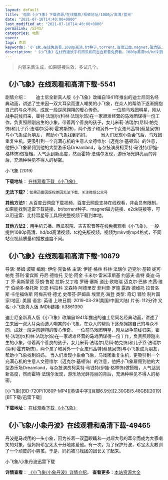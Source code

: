 ```yaml
---
layout: default
title: '电影《小飞象》下载资源/在线播放/视频地址/1080p/高清/蓝光'
date: "2021-07-10T14:40:00+0800"
last_modified_at: "2021-07-10T14:40:00+0800"
permalink: /5541/
categories: 电影
cover:
tags: 电影
keywords: '小飞象,在线免费看,1080p高清,bt种子,torrent,百度云盘,magnet,磁力链,迅雷下载资源'
description: '《小飞象》在线云播放手机西瓜影院吉吉影音免费看，1080p高清bd/hd未删减完整版和tc抢先枪版，mkv/mp4格式，附带bt/torrent种子、magnet/磁力链、百度云盘、网盘资源迅雷下载链接'
---
```


>内容采集生成，如果链接失效，多试几个。


## 《小飞象》在线观看和高清下载-5541

剧情介绍：　　迪士尼全新真人版《小飞象》改编自1941年推出的迪士尼同名经典动画，讲述了生来因一双大耳朵而遭人嘲笑的小飞象，在众人的帮助下逐渐拥抱自己的与众不同，成就一段逆风翱翔的暖心传奇。  　　一位前马戏团明星，刚从战争前线归来，霍特·法瑞尔(科林·法瑞尔饰)在一家艰难经营的马戏团谋得一份工作，负责照顾刚出生的小象，带着两个善良的孩子，女儿米莉·法瑞尔(尼科·帕克饰)和儿子乔·法瑞尔(芬利·霍宾斯饰)，两个孩子和另外一个女孩玛茜特(蔡慧泉饰)与小飞象成为朋友， 帮助小飞象找到妈妈。  　　当人们发现小象会飞后，马戏团重复生机，更吸引到一个充满心机的生意人文德维尔（迈克尔·基顿饰）的注意，他把小飞象雇佣到他的大型游乐场Dreamland，与杂技演员柯莱特·马钱特(伊娃·格林饰)做搭档，人气达到新高度，然而霍特·法瑞尔发现，游乐场光鲜亮丽的背后，充满种种见不得人的秘密。


小飞象 (2019)

**下载地址**： [在线观看下载 《小飞象》](https://www.btbtdy.me/btdy/dy16092.html) 


**无法下载?**：`如果迅雷因版权原因无法下载，关注微信公众号 `

**其他方法1**：从百度云网盘下载视频，百度云网盘支持在线观看，非会员有限制，如果能找到迅雷下载链接、bt/torrent种子、magnet磁力链接、e2dk链接等，可以用迅雷、比特彗星等工具将完整视频下载到本地。

**其他方法2**：用手机云播、西瓜影院、吉吉影音等在线免费观看《小飞象》，一般提供1080p高清、hd/bd高清视频、tc抢先版视频，视频为mkv或mp4格式，不同站点视频质量和播放速度不同。


## 《小飞象》在线观看和高清下载-10879

导演: 蒂姆·波顿 编剧: 伊伦·克鲁格 主演: 伊娃·格林 科林·法瑞尔 迈克尔·基顿 妮可·帕克 芬利·霍宾斯 丹尼·德维托 艾伦·阿金 卡米尔·雷米泽斯基 约瑟夫·盖特 桑迪·马丁 乔·奥斯蒙德 莎朗·鲁妮 拉斯·艾丁格 罗珊·塞斯 道比·欧帕瑞 迈克尔·巴佛 杰茜·维宁 伯纳多·桑托斯 贝恩·科拉科 文森特·阿德里安 菲利普·罗施 露西·德维托 拉普洛斯·卡伦福佐斯 阿梅吉特·德尤 史蒂芬·萨姆森 埃里克·海登 类型: 奇幻 冒险 制片国家/地区: 美国 语言: 英语 上映日期: 2019-03-29(美国/中国大陆) 片长: 112分钟 又名: 小飞象真人版 IMDb链接: tt3861390

迪士尼全新真人版《小飞象》改编自1941年推出的迪士尼同名经典动画，讲述了生来因一双大耳朵而遭人嘲笑的小飞象，在众人的帮助下逐渐拥抱自己的与众不同，成就一段逆风翱翔的暖心传奇。 一位前马戏团明星，刚从战争前线归来，霍特·法瑞尔(科林·法瑞尔饰)在一家艰难经营的马戏团谋得一份工作，负责照顾刚出生的小象，带着两个善良的孩子，女儿米莉·法瑞尔(尼科·帕克饰)和儿子乔·法瑞尔(芬利·霍宾斯饰)，两个孩子和另外一个女孩玛茜特(蔡慧泉饰)与小飞象成为朋友， 帮助小飞象找到妈妈。 当人们发现小象会飞后，马戏团重复生机，更吸引到一个充满心机的生意人文德维尔（迈克尔·基顿饰）的注意，他把小飞象雇佣到他的大型游乐场Dreamland，与杂技演员柯莱特·马钱特(伊娃·格林饰)做搭档，人气达到新高度，然而霍特·法瑞尔发现，游乐场光鲜亮丽的背后，充满种种见不得人的秘密。


[小飞象][BD-720P/1080P-MP4][英语中字][豆瓣6.9分][2.30GB/5.48GB][2019][BT下载/迅雷下载]

**下载地址**： [在线观看下载 《小飞象》](https://www.btdx8.com/torrent/xfx_2019.html) 


## 《小飞象/小象丹波》在线观看和高清下载-49465

丹波是马戏团的一头小象，因为长着一双蓝眼睛和一对超大号的耳朵而成为大家嘲笑的对象，但妈妈珍宝太太十分地疼爱他。有一次，为了保护丹波，珍宝太太教训了一个顽皮的小男孩。于是，妈妈被马戏团的团长关了起来。


小飞象/小象丹波迅雷下载

**详情查看**： [《小飞象/小象丹波》详情介绍](/movie/49465/)， **查看更多**：[本站资源大全](/movie/t/all/)


